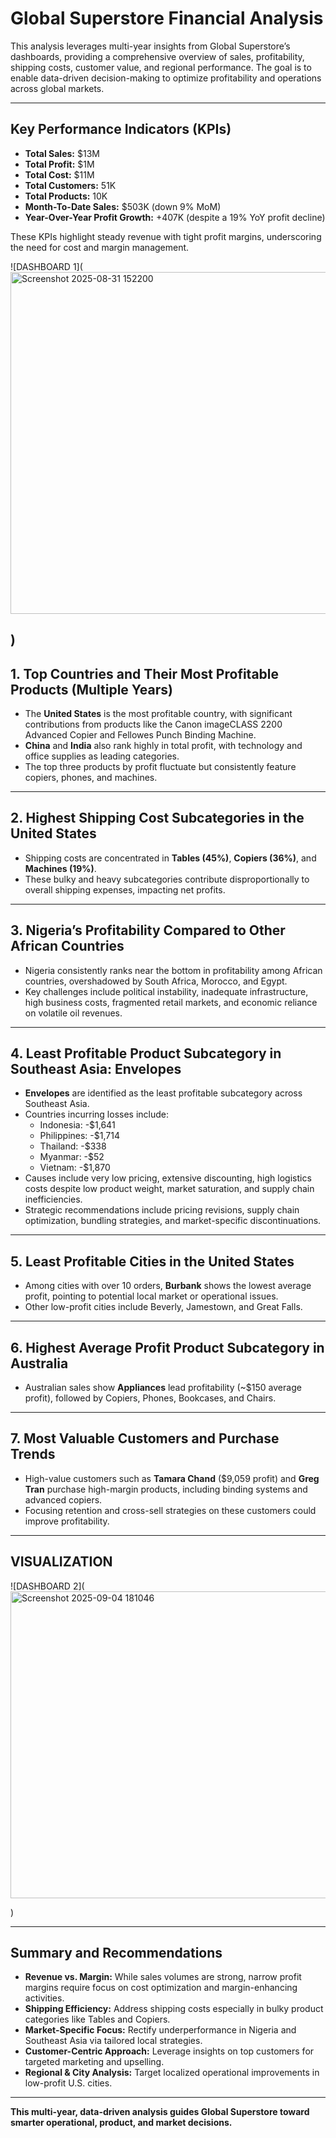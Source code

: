 # Global Superstore Financial Analysis

This analysis leverages multi-year insights from Global Superstore’s dashboards, providing a comprehensive overview of sales, profitability, shipping costs, customer value, and regional performance. The goal is to enable data-driven decision-making to optimize profitability and operations across global markets.

---

## Key Performance Indicators (KPIs)

- **Total Sales:** $13M  
- **Total Profit:** $1M  
- **Total Cost:** $11M  
- **Total Customers:** 51K  
- **Total Products:** 10K  
- **Month-To-Date Sales:** $503K (down 9% MoM)  
- **Year-Over-Year Profit Growth:** +407K (despite a 19% YoY profit decline)  

These KPIs highlight steady revenue with tight profit margins, underscoring the need for cost and margin management.

![DASHBOARD 1](<img width="868" height="547" alt="Screenshot 2025-08-31 152200" src="https://github.com/user-attachments/assets/2d27df5b-82c6-44e1-90f0-51238465ce70" />

)
---

## 1. Top Countries and Their Most Profitable Products (Multiple Years)

- The **United States** is the most profitable country, with significant contributions from products like the Canon imageCLASS 2200 Advanced Copier and Fellowes Punch Binding Machine.
- **China** and **India** also rank highly in total profit, with technology and office supplies as leading categories.
- The top three products by profit fluctuate but consistently feature copiers, phones, and machines.

---

## 2. Highest Shipping Cost Subcategories in the United States

- Shipping costs are concentrated in **Tables (45%)**, **Copiers (36%)**, and **Machines (19%)**.
- These bulky and heavy subcategories contribute disproportionally to overall shipping expenses, impacting net profits.

---

## 3. Nigeria’s Profitability Compared to Other African Countries

- Nigeria consistently ranks near the bottom in profitability among African countries, overshadowed by South Africa, Morocco, and Egypt.
- Key challenges include political instability, inadequate infrastructure, high business costs, fragmented retail markets, and economic reliance on volatile oil revenues.

---

## 4. Least Profitable Product Subcategory in Southeast Asia: Envelopes

- **Envelopes** are identified as the least profitable subcategory across Southeast Asia.
- Countries incurring losses include:
  - Indonesia: -$1,641
  - Philippines: -$1,714
  - Thailand: -$338
  - Myanmar: -$52
  - Vietnam: -$1,870
- Causes include very low pricing, extensive discounting, high logistics costs despite low product weight, market saturation, and supply chain inefficiencies.
- Strategic recommendations include pricing revisions, supply chain optimization, bundling strategies, and market-specific discontinuations.

---

## 5. Least Profitable Cities in the United States

- Among cities with over 10 orders, **Burbank** shows the lowest average profit, pointing to potential local market or operational issues.
- Other low-profit cities include Beverly, Jamestown, and Great Falls.

---

## 6. Highest Average Profit Product Subcategory in Australia

- Australian sales show **Appliances** lead profitability (~$150 average profit), followed by Copiers, Phones, Bookcases, and Chairs.

---

## 7. Most Valuable Customers and Purchase Trends

- High-value customers such as **Tamara Chand** ($9,059 profit) and **Greg Tran** purchase high-margin products, including binding systems and advanced copiers.
- Focusing retention and cross-sell strategies on these customers could improve profitability.


---

## VISUALIZATION

![DASHBOARD 2](<img width="986" height="491" alt="Screenshot 2025-09-04 181046" src="https://github.com/user-attachments/assets/cb86095b-c0ec-4e57-a170-649d096c0e83" />

)

---

## Summary and Recommendations

- **Revenue vs. Margin:** While sales volumes are strong, narrow profit margins require focus on cost optimization and margin-enhancing activities.
- **Shipping Efficiency:** Address shipping costs especially in bulky product categories like Tables and Copiers.
- **Market-Specific Focus:** Rectify underperformance in Nigeria and Southeast Asia via tailored local strategies.
- **Customer-Centric Approach:** Leverage insights on top customers for targeted marketing and upselling.
- **Regional & City Analysis:** Target localized operational improvements in low-profit U.S. cities.

---

**This multi-year, data-driven analysis guides Global Superstore toward smarter operational, product, and market decisions.**

